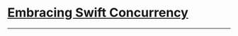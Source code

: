 # [**Embracing Swift Concurrency**](https://developer.apple.com/videos/play/wwdc2025/268)

---

#### 